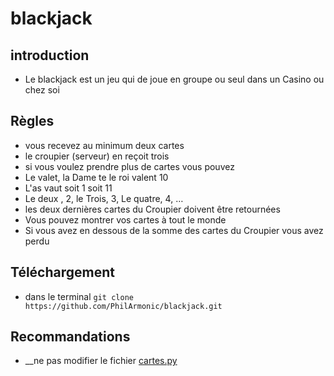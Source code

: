 # blackjack

## introduction
  
 * Le blackjack est un jeu qui de joue en groupe ou seul dans un Casino ou chez soi

## Règles
  * vous recevez au minimum deux cartes
  * le croupier (serveur) en reçoit trois
  * si vous voulez prendre plus de cartes vous pouvez
  * Le valet, la Dame te le roi valent 10
  * L'as vaut soit 1 soit 11 
  * Le deux , 2, le Trois, 3, Le quatre, 4, …
  * les deux dernières cartes du Croupier doivent être retournées
  * Vous pouvez montrer vos cartes à tout le monde
  * Si vous avez en dessous de la somme des cartes du Croupier vous avez perdu

## Téléchargement
  
  * dans le terminal `git clone https://github.com/PhilArmonic/blackjack.git`

## Recommandations
  * __ne pas modifier le fichier [cartes.py](../cartes.py)

